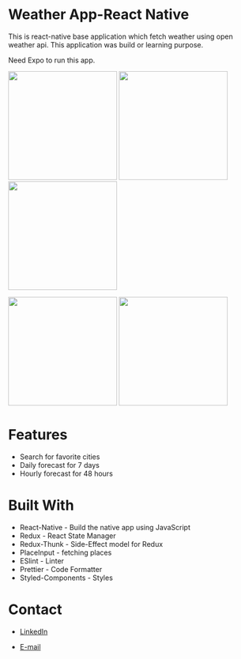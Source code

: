 # Weather App-React Native
This is react-native base application which fetch weather using open weather api. This application was build or learning purpose.

Need Expo to run this app.

<img src = "https://github.com/ali-babaei69/Weather/blob/master/Screenshots/1.jpg" width ="220" /> <img src = "https://github.com/ali-babaei69/Weather/blob/master/Screenshots/3.jpg" width ="220"/> <img src = "https://github.com/ali-babaei69/Weather/blob/master/Screenshots/5.jpg" width ="220" /> 

<img src = "https://github.com/ali-babaei69/Weather/blob/master/Screenshots/2.jpg" width ="220"/> <img src = "https://github.com/ali-babaei69/Weather/blob/master/Screenshots/4.jpg" width ="220"/> 





# Features
- Search for favorite cities
- Daily forecast for 7 days
- Hourly forecast for 48 hours

# Built With
- React-Native - Build the native app using JavaScript
- Redux - React State Manager
- Redux-Thunk - Side-Effect model for Redux
- PlaceInput - fetching places
- ESlint - Linter
- Prettier - Code Formatter
- Styled-Components - Styles

# Contact
- [LinkedIn](https://www.linkedin.com/in/ali-babaei-709684167)

- [E-mail](mailto:ali.babaei69@yahoo.com)
 
